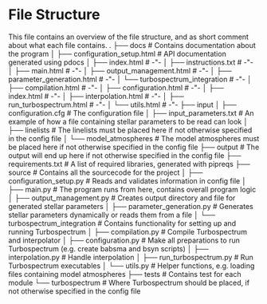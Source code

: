 # File Structure
This file contains an overview of the file structure, and as short comment about what each file contains.
.
├── docs                            # Contains documentation about the program
│   ├── configuration_setup.html    # API documentation generated using pdocs
│   ├── index.html                  # -"-
│   ├── instructions.txt            # -"-
│   ├── main.html                   # -"-
│   ├── output_management.html      # -"-
│   ├── parameter_generation.html   # -"-
│   └── turbospectrum_integration   # -"-
│       ├── compilation.html        # -"-
│       ├── configuration.html      # -"-
│       ├── index.html              # -"-
│       ├── interpolation.html      # -"-
│       ├── run_turbospectrum.html  # -"-
│       └── utils.html              # -"-
├── input
│   ├── configuration.cfg           # The configuration file
│   ├── input_parameters.txt        # An example of how a file containing stellar parameters to be read can look
│   ├── linelists                   # The linelists must be placed here if not otherwise specified in the config file
│   └── model_atmospheres           # The model atmospheres must be placed here if not otherwise specified in the config file
├── output                          # The output will end up here if not otherwise specified in the config file
├── requirements.txt                # A list of required libraries, generated with pipreqs
├── source                          # Contains all the sourcecode for the project
│   ├── configuration_setup.py          # Reads and validates information in config file
│   ├── main.py                         # The program runs from here, contains overall program logic
│   ├── output_management.py            # Creates output directory and file for generated stellar parameters
│   ├── parameter_generation.py         # Generates stellar parameters dynamically or reads them from a file
│   └── turbospectrum_integration   # Contains functionality for setting up and running Turbospectrum
│       ├── compilation.py              # Compile Turbospectrum and interpolator
│       ├── configuration.py            # Make all preparations to run Turbospectrum (e.g. create babsma and bsyn scripts)
│       ├── interpolation.py            # Handle interpolation 
│       ├── run_turbospectrum.py        # Run Turbospectrum executables
│       └── utils.py                    # Helper functions, e.g. loading files containing model atmospheres
├── tests                           # Contains test for each module
└── turbospectrum                   # Where Turbospectrum should be placed, if not otherwise specified in the config file